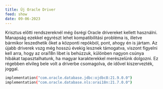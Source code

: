 ```yaml
---
title: Új Oracle Driver
feed: show
date: 09-06-2023
---
```


Krisztus előtti rendszereknél még ősrégi Oracle drivereket kellett használni. Manapság ezekkel egyrészt lehet kompatibilitási probléma is, illetve bármikor leszedhetik őket a központi repókból, pont, ahogy én is jártam. Az újabb driverek vszg még hosszú évekig lesznek támogatva, viszont figyelni kell arra, hogy az orai18n libet is behúzzuk, különben nagyon csúnya hibákat tapasztalhatunk, ha magyar karakterekkel merészelünk dolgozni. Ez régebben elvileg bele volt a driverbe csomagolva, de idővel kiszervezték, joggal.

```bash
implementation("com.oracle.database.jdbc:ojdbc8:21.9.0.0")
implementation("com.oracle.database.nls:orai18n:21.7.0.0")
```